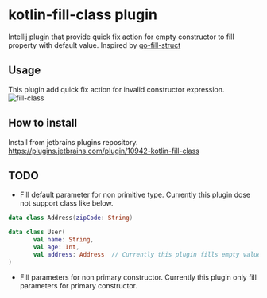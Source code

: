 # kotlin-fill-class plugin
Intellij plugin that provide quick fix action for empty constructor to fill property with default value.
Inspired by [go-fill-struct](https://github.com/s-kostyaev/go-fill-struct)

## Usage
This plugin add quick fix action for invalid constructor expression.
![fill-class](https://user-images.githubusercontent.com/8841470/42932763-24e15c72-8b7e-11e8-9e60-ee2f8095d6cc.gif)

## How to install
Install from jetbrains plugins repository.
https://plugins.jetbrains.com/plugin/10942-kotlin-fill-class

## TODO
- Fill default parameter for non primitive type. Currently this plugin dose not support class like below. 
```kotlin
data class Address(zipCode: String)

data class User(
       val name: String,
       val age: Int,
       val address: Address  // Currently this plugin fills empty value for this parameter
)
```

- Fill parameters for non primary constructor. Currently this plugin only fill parameters for primary constructor.

